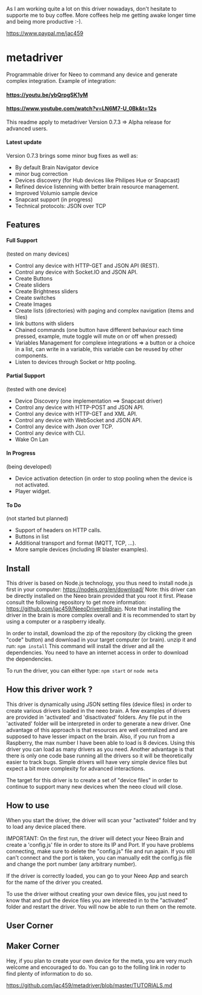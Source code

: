 As I am working quite a lot on this driver nowadays, don't hesitate to supporte me to buy coffee. More coffees help me getting awake longer time and being more productive :-). 

https://www.paypal.me/jac459

# metadriver
Programmable driver for Neeo to command any device and generate complex integration.
Example of integration:
#### https://youtu.be/ybQrpgSK1yM

#### https://www.youtube.com/watch?v=LN6M7-U_0Bk&t=12s

This readme apply to metadriver Version 0.7.3 => Alpha release for advanced users.

#### Latest update
Version 0.7.3 brings some minor bug fixes as well as:
- By default Brain Navigator device
- minor bug correction
- Devices discovery (for Hub devices like Philipes Hue or Snapcast)
- Refined device listenning with better brain resource management.
- Improved Volumio sample device
- Snapcast support (in progress)
- Technical protocols: JSON over TCP

## Features
#### Full Support
(tested on many devices)

- Control any device with HTTP-GET and JSON API (REST).
- Control any device with Socket.IO and JSON API.
- Create Buttons
- Create sliders 
- Create Brightness sliders
- Create switches 
- Create Images 
- Create lists (directories) with paging and complex navigation (items and tiles)
- link buttons with sliders
- Chained commands (one button have different behaviour each time pressed, example, mute toggle will mute on or off when pressed)
- Variables Management for complexe integrations => a button or a choice in a list, can write in a variable, this variable can be reused by other components.
- Listen to devices through Socket or http pooling.

#### Partial Support
(tested with one device)

- Device Discovery (one implementation ==> Snapcast driver)
- Control any device with HTTP-POST and JSON API.
- Control any device with HTTP-GET and XML API.
- Control any device with WebSocket and JSON API.
- Control any device with Json over TCP.
- Control any device with CLI.
- Wake On Lan

#### In Progress
(being developed)
- Device activation detection (in order to stop pooling when the device is not activated.
- Player widget.

#### To Do
(not started but planned)
- Support of headers on HTTP calls.
- Buttons in list
- Additional transport and format (MQTT, TCP, ...).
- More sample devices (including IR blaster examples).

## Install

This driver is based on Node.js technology, you thus need to install node.js first in your computer: https://nodejs.org/en/download/
Note: this driver can be directly installed on the Neeo brain provided that you root it first. Please consult the following repository to get more information: https://github.com/jac459/NeeoDriversInBrain.
Note that installing the driver in the brain is more complex overall and it is recommended to start by using a computer or a raspberry ideally.

In order to install, download the zip of the repository (by clicking the green "code" button) and download in your target computer (or brain).
unzip it and run:
```npm install```
This command will install the driver and all the dependencies. You need to have an internet access in order to download the dependencies.

To run the driver, you can either type:
```npm start```
or
```node meta```

## How this driver work ?

This driver is dynamically using JSON setting files (device files) in order to create various drivers loaded in the neeo brain.
A few examples of drivers are provided in 'activated' and 'disactivated' folders.
Any file put in the 'activated' folder will be interpreted in order to generate a new driver.
One advantage of this approach is that resources are well centralized and are supposed to have lesser impact on the brain.
Also, if you run from a Raspberry, the max number I have been able to load is 8 devices. Using this driver you can load as many drivers as you need.
Another advantage is that there is only one code base running all the drivers so it will be theoretically easier to track bugs.
Simple drivers will have very simple device files but expect a bit more complexity for advanced interactions.

The target for this driver is to create a set of "device files" in order to continue to support many new devices when the neeo cloud will close.

## How to use

When you start the driver, the driver will scan your "activated" folder and try to load any device placed there.
 
IMPORTANT: On the first run, the driver will detect your Neeo Brain and create a 'config.js' file in order to store its IP and Port. If you have problems connecting, make sure to delete the "config.js" file and run again. If you  still can't connect and the port is taken, you can manually edit the config.js file and change the port number (any arbitrary number). 

If the driver is correctly loaded, you can go to your Neeo App and search for the name of the driver you created.

To use the driver without creating your own device files, you just need to know that and put the device files you are interested in to the "activated" folder and restart the driver. You will now be able to run them on the remote.

## User Corner

## Maker Corner

Hey, if you plan to create your own device for the meta, you are very much welcome and encouraged to do. You can go to the folling link in roder to find plenty of information to do so.

https://github.com/jac459/metadriver/blob/master/TUTORIALS.md

